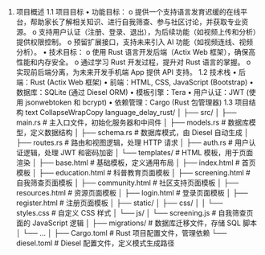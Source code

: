 1. 项目概述
1.1 项目目标
•	功能目标： 
o	提供一个支持语言发育迟缓的在线平台，帮助家长了解相关知识、进行自我筛查、参与社区讨论，并获取专业资源。
o	支持用户认证（注册、登录、退出），为后续功能（如视频上传和分析）提供权限控制。
o	预留扩展接口，支持未来引入 AI 功能（如视频连线、视频分析）。
•	技术目标： 
o	使用 Rust 语言开发后端（Actix Web 框架），确保高性能和内存安全。
o	通过学习 Rust 开发过程，提升对 Rust 语言的掌握。
o	实现前后端分离，为未来开发手机端 App 提供 API 支持。
1.2 技术栈
•	后端：Rust (Actix Web 框架)
•	前端：HTML, CSS, JavaScript (Bootstrap)
•	数据库：SQLite (通过 Diesel ORM)
•	模板引擎：Tera
•	用户认证：JWT (使用 jsonwebtoken 和 bcrypt)
•	依赖管理：Cargo (Rust 包管理器)
1.3 项目结构
text
CollapseWrapCopy
language_delay_rust/
│
├── src/
│   ├── main.rs              # 主入口文件，初始化服务器和中间件
│   ├── models.rs            # 数据库模型，定义数据结构
│   ├── schema.rs            # 数据库模式，由 Diesel 自动生成
│   ├── routes.rs            # 路由和视图逻辑，处理 HTTP 请求
│   ├── auth.rs              # 用户认证逻辑，处理 JWT 和密码加密
│   └── templates/           # HTML 模板，用于页面渲染
│       ├── base.html        # 基础模板，定义通用布局
│       ├── index.html       # 首页模板
│       ├── education.html   # 科普教育页面模板
│       ├── screening.html   # 自我筛查页面模板
│       ├── community.html   # 社区支持页面模板
│       ├── resources.html   # 资源页面模板
│       ├── login.html       # 登录页面模板
│       ├── register.html    # 注册页面模板
│
├── static/
│   ├── css/
│   │   └── styles.css       # 自定义 CSS 样式
│   └── js/
│       └── screening.js     # 自我筛查页面的 JavaScript 逻辑
│
├── migrations/              # 数据库迁移文件，存储 SQL 脚本
│   └── ...
│
├── Cargo.toml               # Rust 项目配置文件，管理依赖
└── diesel.toml              # Diesel 配置文件，定义模式生成路径
